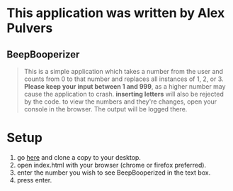 # This application was written by Alex Pulvers

## BeepBooperizer

> This is a simple application which takes a number from the user and
> counts from 0 to that number and replaces all instances of 1, 2, or 3.
> **Please keep your input between 1 and 999**, as a higher number
> may cause the application to crash.
> **inserting letters** will also be rejected by the code.
> to view the numbers and they're changes, open your console in the browser.
> The output will be logged there.

# **Setup**

1. go <a href="https://github.com/apul8377/independent-code-review1">here</a> and clone a copy to your desktop.
2. open index.html with your browser (chrome or firefox preferred).
3. enter the number you wish to see BeepBooperized in the text box.
4. press enter.
